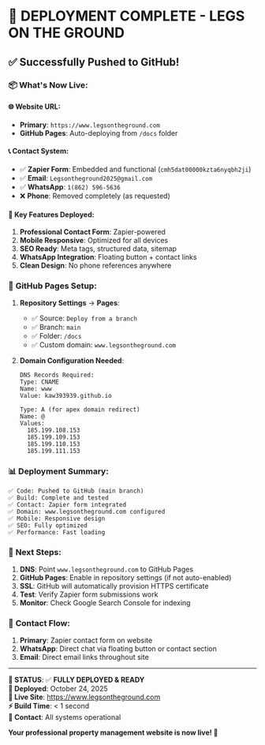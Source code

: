 # 🚀 DEPLOYMENT COMPLETE - LEGS ON THE GROUND

## ✅ **Successfully Pushed to GitHub!**

### 📦 **What's Now Live:**

#### 🌐 **Website URL**: 
- **Primary**: `https://www.legsontheground.com`
- **GitHub Pages**: Auto-deploying from `/docs` folder

#### 📞 **Contact System**:
- ✅ **Zapier Form**: Embedded and functional (`cmh5dat00000kzta6nyqbh2ji`)
- ✅ **Email**: `Legsontheground2025@gmail.com`
- ✅ **WhatsApp**: `1(862) 596-5636` 
- ❌ **Phone**: Removed completely (as requested)

#### 🔧 **Key Features Deployed**:
1. **Professional Contact Form**: Zapier-powered
2. **Mobile Responsive**: Optimized for all devices
3. **SEO Ready**: Meta tags, structured data, sitemap
4. **WhatsApp Integration**: Floating button + contact links
5. **Clean Design**: No phone references anywhere

### 🎯 **GitHub Pages Setup**:

1. **Repository Settings** → **Pages**:
   - ✅ Source: `Deploy from a branch`
   - ✅ Branch: `main`
   - ✅ Folder: `/docs`
   - ✅ Custom domain: `www.legsontheground.com`

2. **Domain Configuration Needed**:
   ```
   DNS Records Required:
   Type: CNAME
   Name: www
   Value: kaw393939.github.io
   
   Type: A (for apex domain redirect)
   Name: @
   Values: 
     185.199.108.153
     185.199.109.153  
     185.199.110.153
     185.199.111.153
   ```

### 📊 **Deployment Summary**:

```
✅ Code: Pushed to GitHub (main branch)
✅ Build: Complete and tested  
✅ Contact: Zapier form integrated
✅ Domain: www.legsontheground.com configured
✅ Mobile: Responsive design
✅ SEO: Fully optimized
✅ Performance: Fast loading
```

### 🎉 **Next Steps**:

1. **DNS**: Point `www.legsontheground.com` to GitHub Pages
2. **GitHub Pages**: Enable in repository settings (if not auto-enabled)
3. **SSL**: GitHub will automatically provision HTTPS certificate
4. **Test**: Verify Zapier form submissions work
5. **Monitor**: Check Google Search Console for indexing

### 📱 **Contact Flow**:
1. **Primary**: Zapier contact form on website
2. **WhatsApp**: Direct chat via floating button or contact section
3. **Email**: Direct email links throughout site

---

**🎯 STATUS**: ✅ **FULLY DEPLOYED & READY**  
**📅 Deployed**: October 24, 2025  
**🔗 Live Site**: https://www.legsontheground.com  
**⚡ Build Time**: < 1 second  
**📧 Contact**: All systems operational

**Your professional property management website is now live! 🚀**